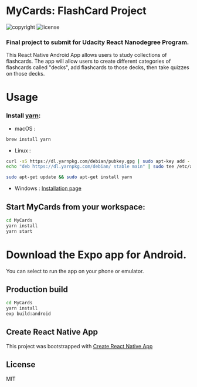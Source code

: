 # MyCards: FlashCard Project

![copyright](https://img.shields.io/badge/%C2%A9%202019-Andrea%20Kostakis-blue.svg)
![license](https://img.shields.io/badge/license-MIT-brightgreen.svg)

###  Final project to submit for Udacity React Nanodegree Program.

This React Native Android App allows users to study collections of flashcards.
The app will allow users to create different categories of flashcards called "decks", 
add flashcards to those decks, then take quizzes on those decks.

# Usage
### Install [yarn](https://yarnpkg.com):  
* macOS : 

```bash 
brew install yarn
```
* Linux : 
```bash
curl -sS https://dl.yarnpkg.com/debian/pubkey.gpg | sudo apt-key add -
echo "deb https://dl.yarnpkg.com/debian/ stable main" | sudo tee /etc/apt/sources.list.d/yarn.list

sudo apt-get update && sudo apt-get install yarn
```
* Windows : 
[Installation page](https://yarnpkg.com/lang/en/docs/install/#windows-stable)

## Start MyCards from your workspace:
 
```bash
cd MyCards
yarn install
yarn start
```
# Download the Expo app for Android.
You can select to run the app on your phone or emulator.

## Production build
```bash
cd MyCards
yarn install
exp build:android
```

## Create React Native App

This project was bootstrapped with [Create React Native App](https://github.com/react-community/create-react-native-app)

## License
MIT
